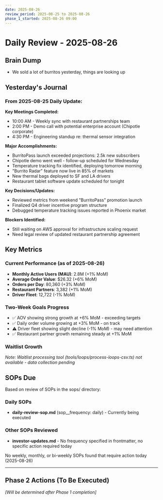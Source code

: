 ```yaml
---
date: 2025-08-26
review_period: 2025-08-25 to 2025-08-26
phase_1_started: 2025-08-26 09:00
---
```


# Daily Review - 2025-08-26

## Brain Dump
- We sold a lot of burritos yesterday, things are looking up

## Yesterday's Journal

### From 2025-08-25 Daily Update:

**Key Meetings Completed:**
- 10:00 AM - Weekly sync with restaurant partnerships team
- 2:00 PM - Demo call with potential enterprise account (Chipotle corporate)
- 4:30 PM - Engineering standup re: thermal sensor integration

**Major Accomplishments:**
- BurritoPass launch exceeded projections: 2.5k new subscribers
- Chipotle demo went well - follow-up scheduled for Wednesday
- Temperature tracking fix identified, deploying tomorrow morning
- "Burrito Radar" feature now live in 85% of markets
- New thermal bags deployed to SF and LA drivers
- Restaurant tablet software update scheduled for tonight

**Key Decisions/Updates:**
- Reviewed metrics from weekend "BurritoPass" promotion launch
- Finalized Q4 driver incentive program structure
- Debugged temperature tracking issues reported in Phoenix market

**Blockers Identified:**
- Still waiting on AWS approval for infrastructure scaling request
- Need legal review of updated restaurant partnership agreement

## Key Metrics

### Current Performance (as of 2025-08-26)
- **Monthly Active Users (MAU)**: 2.8M (+1% MoM)
- **Average Order Value**: $26.32 (+6% MoM)
- **Orders per Day**: 80,360 (+3% MoM)
- **Restaurant Partners**: 3,382 (+1% MoM)
- **Driver Fleet**: 12,722 (-1% MoM)

### Two-Week Goals Progress
- ✅ AOV showing strong growth at +6% MoM - exceeding targets
- ✅ Daily order volume growing at +3% MoM - on track
- ⚠️ Driver fleet showing slight decline (-1% MoM) - may need attention
- ✅ Restaurant partner growth remaining steady at +1% MoM

### Waitlist Growth
*Note: Waitlist processing tool (tools/loops/process-loops-csv.ts) not available - data collection pending*

## SOPs Due

Based on review of SOPs in the sops/ directory:

### Daily SOPs
- **daily-review-sop.md** (sop__frequency: daily) - Currently being executed

### Other SOPs Reviewed
- **investor-updates.md** - No frequency specified in frontmatter, no specific action required today

No weekly, monthly, or bi-weekly SOPs found that require action today (2025-08-26)

---
## Phase 2 Actions (To Be Executed)
*[Will be determined after Phase 1 completion]*